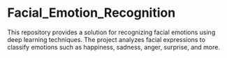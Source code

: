 # Facial_Emotion_Recognition
This repository provides a solution for recognizing facial emotions using deep learning techniques. The project analyzes facial expressions to classify emotions such as happiness, sadness, anger, surprise, and more.
